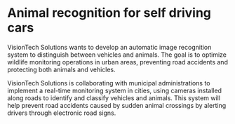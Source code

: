 # Animal recognition for self driving cars

VisionTech Solutions wants to develop an automatic image recognition system to distinguish between vehicles and animals. The goal is to optimize wildlife monitoring operations in urban areas, preventing road accidents and protecting both animals and vehicles.

VisionTech Solutions is collaborating with municipal administrations to implement a real-time monitoring system in cities, using cameras installed along roads to identify and classify vehicles and animals. This system will help prevent road accidents caused by sudden animal crossings by alerting drivers through electronic road signs.
